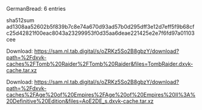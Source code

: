 GermanBread: 6 entries

sha512sum ad1308aa52602b5f839b7c8e74a670d93ad57b0d295dff3e12d7eff5f9b68cfc25d42821f00eac8043a23299953f0d35aa6deae221425e2e7f6fd97a01103cee


 Download: https://sam.nl.tab.digital/s/oZRKz5So2B8gbzY/download?path=%2Fdxvk-caches%2FTomb%20Raider%2FTomb%20Raider&files=TombRaider.dxvk-cache.tar.xz



 Download: https://sam.nl.tab.digital/s/oZRKz5So2B8gbzY/download?path=%2Fdxvk-caches%2FAge%20of%20Empires%2FAge%20of%20Empires%20II%3A%20Definitive%20Edition&files=AoE2DE_s.dxvk-cache.tar.xz
